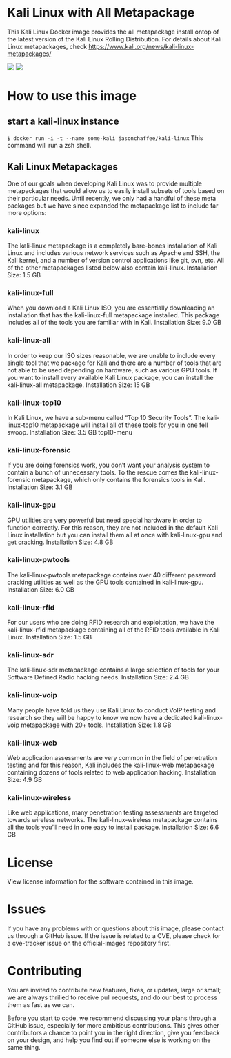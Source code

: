 # Kali Linux with All Metapackage
This Kali Linux Docker image provides the all metapackage install ontop of the latest version of the Kali Linux Rolling Distribution.  For details about Kali Linux metapackages, check https://www.kali.org/news/kali-linux-metapackages/

[![](https://images.microbadger.com/badges/version/jasonchaffee/kali-linux.svg)](http://microbadger.com/images/jasonchaffee/kali-linux "Get your own version badge on microbadger.com") [![](https://images.microbadger.com/badges/image/jasonchaffee/kali-linux.svg)](http://microbadger.com/images/jasonchaffee/kali-linux "Get your own image badge on microbadger.com")

# How to use this image

## start a kali-linux instance
`$ docker run -i -t --name some-kali jasonchaffee/kali-linux`
This command will run a zsh shell.

## Kali Linux Metapackages 

One of our goals when developing Kali Linux was to provide multiple metapackages that would allow us to easily install subsets of tools based on their particular needs. Until recently, we only had a handful of these meta packages but we have since expanded the metapackage list to include far more options:

### kali-linux

The kali-linux metapackage is a completely bare-bones installation of Kali Linux and includes various network services such as Apache and SSH, the Kali kernel, and a number of version control applications like git, svn, etc. All of the other metapackages listed below also contain kali-linux.
Installation Size: 1.5 GB

### kali-linux-full

When you download a Kali Linux ISO, you are essentially downloading an installation that has the kali-linux-full metapackage installed. This package includes all of the tools you are familiar with in Kali.
Installation Size: 9.0 GB

### kali-linux-all

In order to keep our ISO sizes reasonable, we are unable to include every single tool that we package for Kali and there are a number of tools that are not able to be used depending on hardware, such as various GPU tools. If you want to install every available Kali Linux package, you can install the kali-linux-all metapackage.
Installation Size: 15 GB

### kali-linux-top10

In Kali Linux, we have a sub-menu called “Top 10 Security Tools”. The kali-linux-top10 metapackage will install all of these tools for you in one fell swoop.
Installation Size: 3.5 GB
top10-menu

### kali-linux-forensic

If you are doing forensics work, you don’t want your analysis system to contain a bunch of unnecessary tools. To the rescue comes the kali-linux-forensic metapackage, which only contains the forensics tools in Kali.
Installation Size: 3.1 GB

### kali-linux-gpu

GPU utilities are very powerful but need special hardware in order to function correctly. For this reason, they are not included in the default Kali Linux installation but you can install them all at once with kali-linux-gpu and get cracking.
Installation Size: 4.8 GB

### kali-linux-pwtools

The kali-linux-pwtools metapackage contains over 40 different password cracking utilities as well as the GPU tools contained in kali-linux-gpu.
Installation Size: 6.0 GB

### kali-linux-rfid

For our users who are doing RFID research and exploitation, we have the kali-linux-rfid metapackage containing all of the RFID tools available in Kali Linux.
Installation Size: 1.5 GB

### kali-linux-sdr

The kali-linux-sdr metapackage contains a large selection of tools for your Software Defined Radio hacking needs.
Installation Size: 2.4 GB

### kali-linux-voip

Many people have told us they use Kali Linux to conduct VoIP testing and research so they will be happy to know we now have a dedicated kali-linux-voip metapackage with 20+ tools.
Installation Size: 1.8 GB

### kali-linux-web

Web application assessments are very common in the field of penetration testing and for this reason, Kali includes the kali-linux-web metapackage containing dozens of tools related to web application hacking.
Installation Size: 4.9 GB

### kali-linux-wireless

Like web applications, many penetration testing assessments are targeted towards wireless networks. The kali-linux-wireless metapackage contains all the tools you’ll need in one easy to install package.
Installation Size: 6.6 GB

# License
View license information for the software contained in this image.

# Issues
If you have any problems with or questions about this image, please contact us through a GitHub issue. If the issue is related to a CVE, please check for a cve-tracker issue on the official-images repository first.

# Contributing
You are invited to contribute new features, fixes, or updates, large or small; we are always thrilled to receive pull requests, and do our best to process them as fast as we can.

Before you start to code, we recommend discussing your plans through a GitHub issue, especially for more ambitious contributions. This gives other contributors a chance to point you in the right direction, give you feedback on your design, and help you find out if someone else is working on the same thing.
